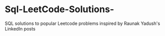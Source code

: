 # Sql-LeetCode-Solutions-
SQL solutions to popular Leetcode problems inspired by Raunak Yadush's LinkedIn posts

